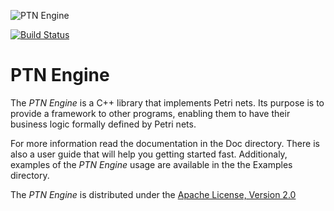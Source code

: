 ![PTN Engine](<Doc/Logo/PTN%20Engine%20Logo.svg> "PTN Engine")
 
[![Build Status](https://travis-ci.com/vldtecno/PTN-Engine.svg?branch=master)](https://travis-ci.com/vldtecno/PTN-Engine)

# PTN Engine 
The *PTN Engine* is a C++ library that implements Petri nets.
Its purpose is to provide a framework to other programs, enabling them
to have their business logic formally defined by Petri nets.

For more information read the documentation in the Doc directory. There is also 
a user guide that will help you getting started fast. Additionaly, examples of
the *PTN Engine* usage are available in the the Examples directory.

The *PTN Engine* is distributed under the [Apache License, Version 2.0](
http://www.apache.org/licenses/LICENSE-2.0) 
